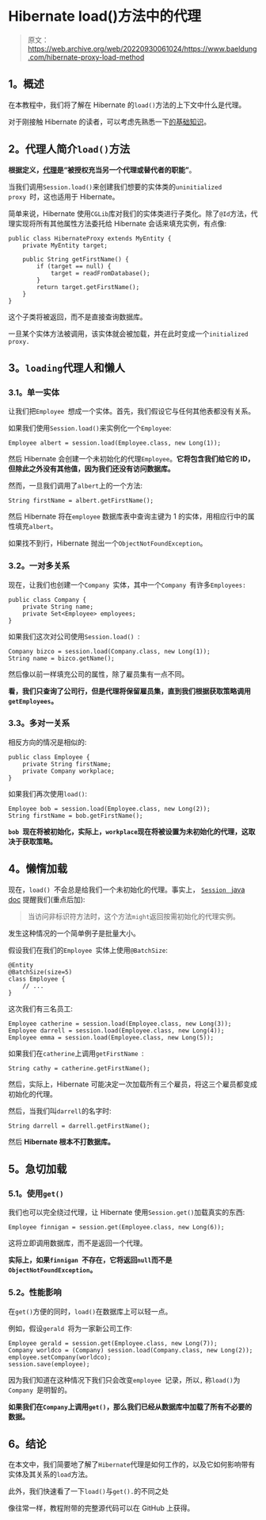 # Hibernate load()方法中的代理

> 原文：<https://web.archive.org/web/20220930061024/https://www.baeldung.com/hibernate-proxy-load-method>

## 1。概述

在本教程中，我们将了解在 Hibernate 的`load()`方法的上下文中什么是代理。

对于刚接触 Hibernate 的读者，可以考虑先熟悉一下[的基础知识](/web/20221129020801/https://www.baeldung.com/hibernate-4-spring)。

## 2。代理人简介`load()`方法

**根据定义，[代理](https://web.archive.org/web/20221129020801/https://www.dictionary.com/browse/proxy)是“被授权充当另一个代理或替代者的职能”**。

当我们调用`Session.load()`来创建我们想要的实体类的`uninitialized proxy `时，这也适用于 Hibernate。

简单来说，Hibernate 使用`CGLib`库对我们的实体类进行子类化。除了`@Id`方法，代理实现将所有其他属性方法委托给 Hibernate 会话来填充实例，有点像:

```
public class HibernateProxy extends MyEntity {
    private MyEntity target;

    public String getFirstName() {
        if (target == null) {
            target = readFromDatabase();
        }
        return target.getFirstName();
    }
}
```

这个子类将被返回，而不是直接查询数据库。

一旦某个实体方法被调用，该实体就会被加载，并在此时变成一个`initialized proxy.`

## 3。`loading`代理人和懒人

### 3.1。单一实体

让我们把`Employee `想成一个实体。首先，我们假设它与任何其他表都没有关系。

如果我们使用`Session.load()`来实例化一个`Employee`:

```
Employee albert = session.load(Employee.class, new Long(1));
```

然后 Hibernate 会创建一个未初始化的代理`Employee`。**它将包含我们给它的 ID，但除此之外没有其他值，因为我们还没有访问数据库。**

然而，一旦我们调用了`albert`上的一个方法:

```
String firstName = albert.getFirstName();
```

然后 Hibernate 将在`employee` 数据库表中查询主键为 1 的实体，用相应行中的属性填充`albert`。

如果找不到行，Hibernate 抛出一个`ObjectNotFoundException`。

### 3.2。一对多关系

现在，让我们也创建一个`Company `实体，其中一个`Company `有许多`Employees:`

```
public class Company {
    private String name;
    private Set<Employee> employees;
}
```

如果我们这次对公司使用`Session.load() `:

```
Company bizco = session.load(Company.class, new Long(1));
String name = bizco.getName();
```

然后像以前一样填充公司的属性，除了雇员集有一点不同。

**看，我们只查询了公司行，但是代理将保留雇员集，直到我们根据获取策略调用`getEmployees`。**

### 3.3。多对一关系

相反方向的情况是相似的:

```
public class Employee {
    private String firstName;
    private Company workplace;
}
```

如果我们再次使用`load()`:

```
Employee bob = session.load(Employee.class, new Long(2));
String firstName = bob.getFirstName();
```

**`bob `现在将被初始化，实际上，`workplace`现在将被设置为未初始化的代理，这取决于获取策略。**

## 4。懒惰加载

现在，`load() `不会总是给我们一个未初始化的代理。事实上， [`Session ` java doc](https://web.archive.org/web/20221129020801/https://docs.jboss.org/hibernate/orm/3.5/api/org/hibernate/Session.html#load(java.lang.Class,%20java.io.Serializable)) 提醒我们(重点后加):

> 当访问非标识符方法时，这个方法`might`返回按需初始化的代理实例。

发生这种情况的一个简单例子是批量大小。

假设我们在我们的`Employee `实体上使用`@BatchSize`:

```
@Entity
@BatchSize(size=5)
class Employee {
    // ...
}
```

这次我们有三名员工:

```
Employee catherine = session.load(Employee.class, new Long(3));
Employee darrell = session.load(Employee.class, new Long(4));
Employee emma = session.load(Employee.class, new Long(5));
```

如果我们在`catherine`上调用`getFirstName `:

```
String cathy = catherine.getFirstName();
```

然后，实际上，Hibernate 可能决定一次加载所有三个雇员，将这三个雇员都变成初始化的代理。

然后，当我们叫`darrell`的名字时:

```
String darrell = darrell.getFirstName();
```

然后 **Hibernate 根本不打数据库。**

## 5。急切加载

### 5.1。使用`get()`

我们也可以完全绕过代理，让 Hibernate 使用`Session.get()`加载真实的东西:

```
Employee finnigan = session.get(Employee.class, new Long(6));
```

这将立即调用数据库，而不是返回一个代理。

**实际上，如果`finnigan `不存在，它将返回`null`而不是`ObjectNotFoundException`。**

### 5.2。性能影响

在`get()`方便的同时，`load()`在数据库上可以轻一点。

例如，假设`gerald `将为一家新公司工作:

```
Employee gerald = session.get(Employee.class, new Long(7));
Company worldco = (Company) session.load(Company.class, new Long(2));
employee.setCompany(worldco);        
session.save(employee);
```

因为我们知道在这种情况下我们只会改变`employee `记录，所以`,` 称`load()`为`Company `是明智的。

**如果我们在`Company`上调用`get()`，那么我们已经从数据库中加载了所有不必要的数据。**

## 6。结论

在本文中，我们简要地了解了`Hibernate`代理是如何工作的，以及它如何影响带有实体及其关系的`load`方法。

此外，我们快速看了一下`load()`与`get().`的不同之处

像往常一样，教程附带的完整源代码可以在 GitHub 上获得。